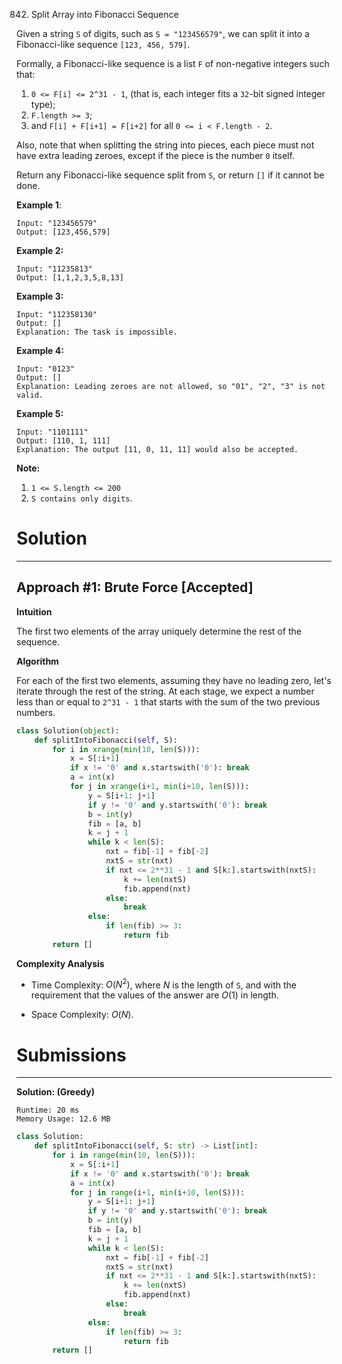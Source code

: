 842. Split Array into Fibonacci Sequence

Given a string `S` of digits, such as `S = "123456579"`, we can split it into a Fibonacci-like sequence `[123, 456, 579]`.

Formally, a Fibonacci-like sequence is a list `F` of non-negative integers such that:

1. `0 <= F[i] <= 2^31 - 1`, (that is, each integer fits a `32`-bit signed integer type);
1. `F.length >= 3`;
1. and `F[i] + F[i+1] = F[i+2]` for all `0 <= i < F.length - 2`.

Also, note that when splitting the string into pieces, each piece must not have extra leading zeroes, except if the piece is the number `0` itself.

Return any Fibonacci-like sequence split from `S`, or return `[]` if it cannot be done.

**Example 1**:
```
Input: "123456579"
Output: [123,456,579]
```

**Example 2:**
```
Input: "11235813"
Output: [1,1,2,3,5,8,13]
```

**Example 3:**
```
Input: "112358130"
Output: []
Explanation: The task is impossible.
```

**Example 4:**
```
Input: "0123"
Output: []
Explanation: Leading zeroes are not allowed, so "01", "2", "3" is not valid.
```

**Example 5:**
```
Input: "1101111"
Output: [110, 1, 111]
Explanation: The output [11, 0, 11, 11] would also be accepted.
```

**Note:**

1. `1 <= S.length <= 200`
1. `S contains only digits`.

# Solution
---
## Approach #1: Brute Force [Accepted]
**Intuition**

The first two elements of the array uniquely determine the rest of the sequence.

**Algorithm**

For each of the first two elements, assuming they have no leading zero, let's iterate through the rest of the string. At each stage, we expect a number less than or equal to `2^31 - 1` that starts with the sum of the two previous numbers.

```python
class Solution(object):
    def splitIntoFibonacci(self, S):
        for i in xrange(min(10, len(S))):
            x = S[:i+1]
            if x != '0' and x.startswith('0'): break
            a = int(x)
            for j in xrange(i+1, min(i+10, len(S))):
                y = S[i+1: j+1]
                if y != '0' and y.startswith('0'): break
                b = int(y)
                fib = [a, b]
                k = j + 1
                while k < len(S):
                    nxt = fib[-1] + fib[-2]
                    nxtS = str(nxt)
                    if nxt <= 2**31 - 1 and S[k:].startswith(nxtS):
                        k += len(nxtS)
                        fib.append(nxt)
                    else:
                        break
                else:
                    if len(fib) >= 3:
                        return fib
        return []
```

**Complexity Analysis**

* Time Complexity: $O(N^2)$, where $N$ is the length of `S`, and with the requirement that the values of the answer are $O(1)$ in length.

* Space Complexity: $O(N)$.

# Submissions
---
**Solution: (Greedy)**
```
Runtime: 20 ms
Memory Usage: 12.6 MB
```
```python
class Solution:
    def splitIntoFibonacci(self, S: str) -> List[int]:
        for i in range(min(10, len(S))):
            x = S[:i+1]
            if x != '0' and x.startswith('0'): break
            a = int(x)
            for j in range(i+1, min(i+10, len(S))):
                y = S[i+1: j+1]
                if y != '0' and y.startswith('0'): break
                b = int(y)
                fib = [a, b]
                k = j + 1
                while k < len(S):
                    nxt = fib[-1] + fib[-2]
                    nxtS = str(nxt)
                    if nxt <= 2**31 - 1 and S[k:].startswith(nxtS):
                        k += len(nxtS)
                        fib.append(nxt)
                    else:
                        break
                else:
                    if len(fib) >= 3:
                        return fib
        return []
```